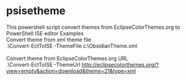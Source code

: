 psisetheme
==========

This powershell script convert themes from EclipseColorThemes.org to PowerShell ISE editor
Examples <br/>
Convert theme from xml theme file <br/>
.\Convert-EctToISE -ThemeFile c:\ObsidianTheme.xml 
<br/>
<br/>
Convert theme from EclipseColorThemes.org URL <br/>
.\Convert-EctToISE -ThemeUrl http://eclipsecolorthemes.org/?view=empty&action=download&theme=21&type=xml 

